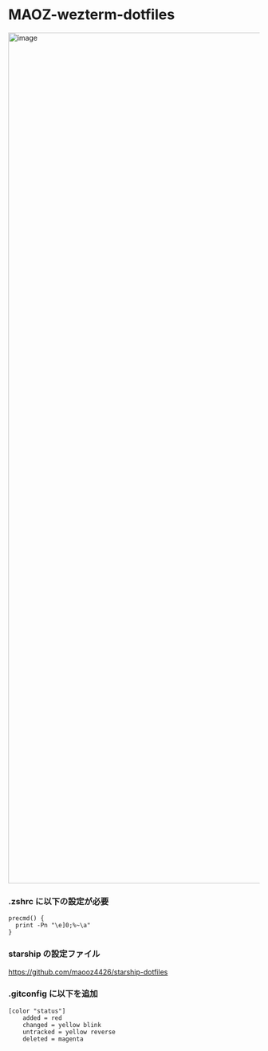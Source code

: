 # MAOZ-wezterm-dotfiles

<img width="1706" alt="image" src="https://github.com/user-attachments/assets/655332b0-6ffe-4e5a-8b13-81bd266b0df9">



### .zshrc に以下の設定が必要

```.zshrc
precmd() {
  print -Pn "\e]0;%~\a"
}
```

### starship の設定ファイル

https://github.com/maooz4426/starship-dotfiles

### .gitconfig に以下を追加

```
[color "status"]
	added = red
	changed = yellow blink
	untracked = yellow reverse
	deleted = magenta
```
